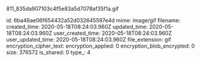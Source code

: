 811_835da907103c4f5e83a5d7078af35f1a.gif

id: 6ba46ae06f654432a52d032645597e4d
mime: image/gif
filename: 
created_time: 2020-05-18T08:24:03.960Z
updated_time: 2020-05-18T08:24:03.960Z
user_created_time: 2020-05-18T08:24:03.960Z
user_updated_time: 2020-05-18T08:24:03.960Z
file_extension: gif
encryption_cipher_text: 
encryption_applied: 0
encryption_blob_encrypted: 0
size: 376572
is_shared: 0
type_: 4